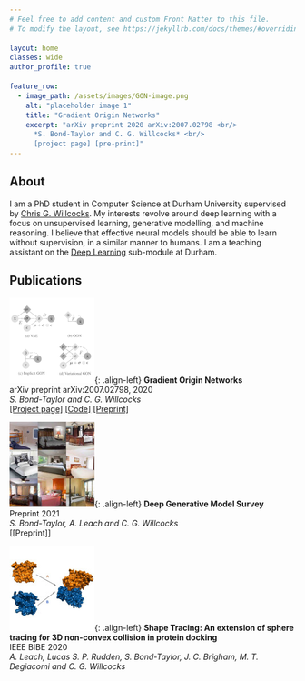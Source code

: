 ```yaml
---
# Feel free to add content and custom Front Matter to this file.
# To modify the layout, see https://jekyllrb.com/docs/themes/#overriding-theme-defaults

layout: home
classes: wide
author_profile: true

feature_row:
  - image_path: /assets/images/GON-image.png
    alt: "placeholder image 1"
    title: "Gradient Origin Networks"
    excerpt: "arXiv preprint 2020 arXiv:2007.02798 <br/> 
      *S. Bond-Taylor and C. G. Willcocks* <br/>
      [project page] [pre-print]"
---
```


<style type="text/css">
  .archive__item-teaser {  
    img {
      width: 2em;
    }
  }
</style>

## About
I am a PhD student in Computer Science at Durham University supervised by [Chris G. Willcocks](https://cwkx.github.io). My interests revolve around deep learning with a focus on unsupervised learning, 
generative modelling, and machine reasoning. I believe that effective neural models should be able to learn without supervision, in a similar manner to humans.
I am a teaching assistant on the [Deep Learning](https://cwkx.github.io/teaching.html) sub-module at Durham.

<!--- I belive that effective neural models should learn in a similar manner to humans i.e. without supervised signals and developing -->
<!--- Develop efficient architectures to allow widespread usage of these technologies -->

<!--- Summary. TA on Deep Learning. -->

## Publications

<!---
- S. Bond-Taylor and C. G. Willcocks (2020) Gradient Origin Networks. arXiv preprint arXiv:2007.02798. [url] [site] 

GONs
Proteins

{% include feature_row type="left" %}

-->


<!--- Make images more rectangular to work better on mobile devices -->
![image-left](/assets/images/GON-image-150.png){: .align-left}
**Gradient Origin Networks** <br/> 
arXiv preprint  arXiv:2007.02798, 2020 <br/> 
*S. Bond-Taylor and C. G. Willcocks* <br/>
[[Project page]](https://cwkx.github.io/data/GON/) [[Code]](https://github.com/cwkx/GON) [[Preprint]](https://arxiv.org/pdf/2007.02798.pdf)

![image-left](/assets/images/denoising-diffusion-150.jpg){: .align-left}
**Deep Generative Model Survey** <br/> 
Preprint 2021 <br/> 
*S. Bond-Taylor, A. Leach and C. G. Willcocks* <br/>
[[Preprint]]

<!--- Temp image. Probably copywrited -->
![image-left](/assets/images/protein-docking-150.jpg){: .align-left}
**Shape Tracing: An extension of sphere tracing for 3D non-convex collision in protein docking** <br/> 
IEEE BIBE 2020<br/> 
*A. Leach, Lucas S. P. Rudden, S. Bond-Taylor, J. C. Brigham, M. T. Degiacomi and C. G. Willcocks* <br/>
<!--- [[Paper]] -->


